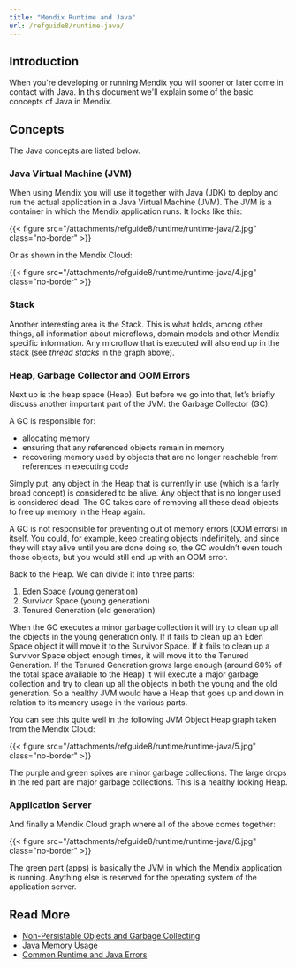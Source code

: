 ```yaml
---
title: "Mendix Runtime and Java"
url: /refguide8/runtime-java/
---
```


## Introduction

When you're developing or running Mendix you will sooner or later come in contact with Java. In this document we'll explain some of the basic concepts of Java in Mendix.

## Concepts

The Java concepts are listed below.

### Java Virtual Machine (JVM)

When using Mendix you will use it together with Java (JDK) to deploy and run the actual application in a Java Virtual Machine (JVM). The JVM is a container in which the Mendix application runs. It looks like this:

{{< figure src="/attachments/refguide8/runtime/runtime-java/2.jpg" class="no-border" >}}

Or as shown in the Mendix Cloud:

{{< figure src="/attachments/refguide8/runtime/runtime-java/4.jpg" class="no-border" >}}

### Stack

Another interesting area is the Stack. This is what holds, among other things, all information about microflows, domain models and other Mendix specific information. Any microflow that is executed will also end up in the stack (see *thread stacks* in the graph above).

### Heap, Garbage Collector and OOM Errors

Next up is the heap space (Heap). But before we go into that, let’s briefly discuss another important part of the JVM: the Garbage Collector (GC).

A GC is responsible for:

* allocating memory
* ensuring that any referenced objects remain in memory
* recovering memory used by objects that are no longer reachable from references in executing code

Simply put, any object in the Heap that is currently in use (which is a fairly broad concept) is considered to be alive. Any object that is no longer used is considered dead. The GC takes care of removing all these dead objects to free up memory in the Heap again.

A GC is not responsible for preventing out of memory errors (OOM errors) in itself. You could, for example, keep creating objects indefinitely, and since they will stay alive until you are done doing so, the GC wouldn’t even touch those objects, but you would still end up with an OOM error.

Back to the Heap. We can divide it into three parts:

1. Eden Space (young generation)
2. Survivor Space (young generation)
3. Tenured Generation (old generation)

When the GC executes a minor garbage collection it will try to clean up all the objects in the young generation only. If it fails to clean up an Eden Space object it will move it to the Survivor Space. If it fails to clean up a Survivor Space object enough times, it will move it to the Tenured Generation. If the Tenured Generation grows large enough (around 60% of the total space available to the Heap) it will execute a major garbage collection and try to clean up all the objects in both the young and the old generation. So a healthy JVM would have a Heap that goes up and down in relation to its memory usage in the various parts.

You can see this quite well in the following JVM Object Heap graph taken from the Mendix Cloud:

{{< figure src="/attachments/refguide8/runtime/runtime-java/5.jpg" class="no-border" >}}

The purple and green spikes are minor garbage collections. The large drops in the red part are major garbage collections. This is a healthy looking Heap.

### Application Server

And finally a Mendix Cloud graph where all of the above comes together:

{{< figure src="/attachments/refguide8/runtime/runtime-java/6.jpg" class="no-border" >}}

The green part (apps) is basically the JVM in which the Mendix application is running. Anything else is reserved for the operating system of the application server.

## Read More

* [Non-Persistable Objects and Garbage Collecting](/refguide8/transient-objects-garbage-collecting/)
* [Java Memory Usage](/refguide8/java-memory-usage/)
* [Common Runtime and Java Errors](/refguide8/runtime-java-errors/)
